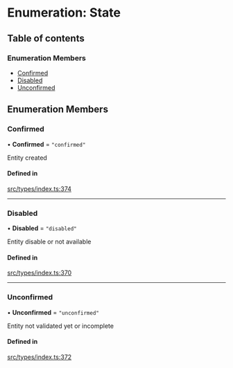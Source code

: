 # Enumeration: State

## Table of contents

### Enumeration Members

- [Confirmed](State.md#confirmed)
- [Disabled](State.md#disabled)
- [Unconfirmed](State.md#unconfirmed)

## Enumeration Members

### Confirmed

• **Confirmed** = ``"confirmed"``

Entity created

#### Defined in

[src/types/index.ts:374](https://github.com/nevermined-io/components-catalog/blob/7619102/lib/src/types/index.ts#L374)

___

### Disabled

• **Disabled** = ``"disabled"``

Entity disable or not available

#### Defined in

[src/types/index.ts:370](https://github.com/nevermined-io/components-catalog/blob/7619102/lib/src/types/index.ts#L370)

___

### Unconfirmed

• **Unconfirmed** = ``"unconfirmed"``

Entity not validated yet or incomplete

#### Defined in

[src/types/index.ts:372](https://github.com/nevermined-io/components-catalog/blob/7619102/lib/src/types/index.ts#L372)
